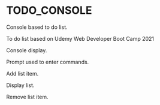 # TODO_CONSOLE
Console based to do list.

To do list based on Udemy Web Developer Boot Camp 2021

<p>Console display.</p>
<p>Prompt used to enter commands.</p>
<p>Add list item.</p>
<p>Display list.</p>
<p>Remove list item.</p>
